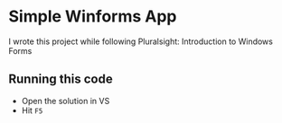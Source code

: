 # Simple Winforms App

I wrote this project while following Pluralsight: Introduction to Windows Forms

## Running this code
- Open the solution in VS
- Hit `F5`
